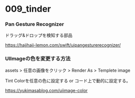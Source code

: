 # 009_tinder

### Pan Gesture Recognizer 

ドラッグ&ドロップを検知する部品

https://hajihaji-lemon.com/swift/uipangesturerecognizer/

### UIImageの色を変更する方法

assets > 任意の画像をクリック > Render As > Templete image

Tint Colorを任意の色に設定する or コード上で動的に設定する。

https://yukimasablog.com/uiimage-color

